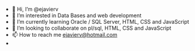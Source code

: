 - 👋 Hi, I’m @ejavierv
- 👀 I’m interested in Data Bases and web development
- 🌱 I’m currently learning Oracle / SQL Server, HTML, CSS and JavaScript
- 💞️ I’m looking to collaborate on pl/sql, HTML, CSS and JavaScript
- 📫 How to reach me ejavierv@hotmail.com
- 

<!---
ejavierv/ejavierv is a ✨ special ✨ repository because its `README.md` (this file) appears on your GitHub profile.
You can click the Preview link to take a look at your changes.
--->
